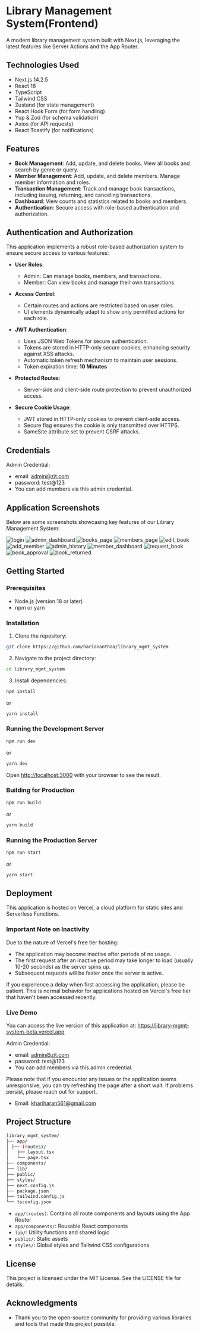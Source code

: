 # Library Management System(Frontend)

A modern library management system built with Next.js, leveraging the latest features like Server Actions and the App Router.

## Technologies Used

- Next.js 14.2.5
- React 18
- TypeScript
- Tailwind CSS
- Zustand (for state management)
- React Hook Form (for form handling)
- Yup & Zod (for schema validation)
- Axios (for API requests)
- React Toastify (for notifications)

## Features

- **Book Management**: Add, update, and delete books. View all books and search by genre or query.
- **Member Management**: Add, update, and delete members. Manage member information and roles.
- **Transaction Management**: Track and manage book transactions, including issuing, returning, and canceling transactions.
- **Dashboard**: View counts and statistics related to books and members.
- **Authentication**: Secure access with role-based authentication and authorization.

## Authentication and Authorization

This application implements a robust role-based authorization system to ensure secure access to various features:

- **User Roles**:

  - Admin: Can manage books, members, and transactions.
  - Member: Can view books and manage their own transactions.

- **Access Control**:

  - Certain routes and actions are restricted based on user roles.
  - UI elements dynamically adapt to show only permitted actions for each role.

- **JWT Authentication**:

  - Uses JSON Web Tokens for secure authentication.
  - Tokens are stored in HTTP-only secure cookies, enhancing security against XSS attacks.
  - Automatic token refresh mechanism to maintain user sessions.
  - Token expiration time: **10 Minutes**

- **Protected Routes**:

  - Server-side and client-side route protection to prevent unauthorized access.

- **Secure Cookie Usage**:
  - JWT stored in HTTP-only cookies to prevent client-side access.
  - Secure flag ensures the cookie is only transmitted over HTTPS.
  - SameSite attribute set to prevent CSRF attacks.
 
## Credentials
Admin Credential:
- email: admin@zit.com
- password: test@123
- You can add members via this admin credential.

## Application Screenshots

Below are some screenshots showcasing key features of our Library Management System:

![login](https://github.com/hariananthaa/library_mgmt_system/blob/main/screenshots/1_login.jpg?raw=true)
![admin_dashboard](https://github.com/hariananthaa/library_mgmt_system/blob/main/screenshots/2_admin_dashboard.jpg?raw=true)
![books_page](https://github.com/hariananthaa/library_mgmt_system/blob/main/screenshots/3_books_page.jpg?raw=true)
![members_page](https://github.com/hariananthaa/library_mgmt_system/blob/main/screenshots/4_members_page.jpg?raw=true)
![edit_book](https://github.com/hariananthaa/library_mgmt_system/blob/main/screenshots/5_admin_edit_book.jpg?raw=true)
![add_member](https://github.com/hariananthaa/library_mgmt_system/blob/main/screenshots/7_add_member.jpg?raw=true)
![admin_history](https://github.com/hariananthaa/library_mgmt_system/blob/main/screenshots/8_admin%20History.jpg?raw=true)
![member_dashboard](https://github.com/hariananthaa/library_mgmt_system/blob/main/screenshots/6_member_dashboard.jpg?raw=true)
![request_book](https://github.com/hariananthaa/library_mgmt_system/blob/main/screenshots/9_request_book.jpg?raw=true)
![book_approval](https://github.com/hariananthaa/library_mgmt_system/blob/main/screenshots/10_book_approval.jpg?raw=true)
![book_returned](https://github.com/hariananthaa/library_mgmt_system/blob/main/screenshots/11_return_book.jpg?raw=true)

## Getting Started

### Prerequisites

- Node.js (version 18 or later)
- npm or yarn

### Installation

1. Clone the repository:

```bash
git clone https://github.com/hariananthaa/library_mgmt_system
```

2. Navigate to the project directory:

```bash
cd library_mgmt_system
```

3. Install dependencies:

```bash
npm install
```

or

```bash
yarn install
```

### Running the Development Server

```bash
npm run dev
```

or

```bash
yarn dev
```

Open [http://localhost:3000](http://localhost:3000) with your browser to see the result.

### Building for Production

```bash
npm run build
```

or

```bash
yarn build
```

### Running the Production Server

```bash
npm run start
```

or

```bash
yarn start
```

## Deployment

This application is hosted on Vercel, a cloud platform for static sites and Serverless Functions.

### Important Note on Inactivity

Due to the nature of Vercel's free tier hosting:

- The application may become inactive after periods of no usage.
- The first request after an inactive period may take longer to load (usually 10-20 seconds) as the server spins up.
- Subsequent requests will be faster once the server is active.

If you experience a delay when first accessing the application, please be patient. This is normal behavior for applications hosted on Vercel's free tier that haven't been accessed recently.

### Live Demo

You can access the live version of this application at: https://library-mgmt-system-beta.vercel.app

Admin Credential:
- email: admin@zit.com
- password: test@123
- You can add members via this admin credential.

Please note that if you encounter any issues or the application seems unresponsive, you can try refreshing the page after a short wait. If problems persist, please reach out for support.

- Email: khariharan561@gmail.com

## Project Structure

```bash
library_mgmt_system/
├── app/
│ ├── (routes)/
│   ├── layout.tsx
│   └── page.tsx
├── components/
├── lib/
├── public/
├── styles/
├── next.config.js
├── package.json
├── tailwind.config.js
└── tsconfig.json
```

- `app/(routes)`: Contains all route components and layouts using the App Router
- `app/components/`: Reusable React components
- `lib/`: Utility functions and shared logic
- `public/`: Static assets
- `styles/`: Global styles and Tailwind CSS configurations

## License

This project is licensed under the MIT License. See the LICENSE file for details.

## Acknowledgments

- Thank you to the open-source community for providing various libraries and tools that made this project possible.
